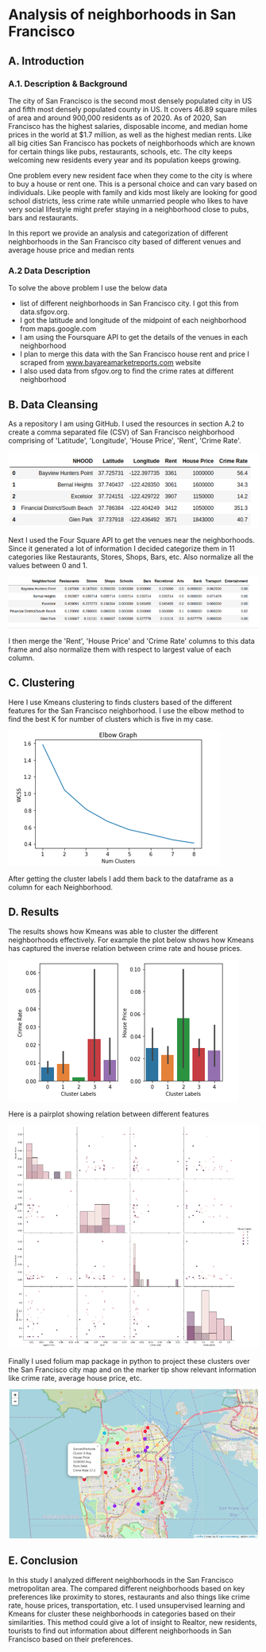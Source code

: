 # Analysis of neighborhoods in San Francisco


## A. Introduction

### A.1. Description & Background

The city of San Francisco is the second most densely populated city in US and fifth most densely populated county in US. It covers 46.89 square miles of area and around 900,000 residents as of 2020. As of 2020, San Francisco has the highest salaries, disposable income, and median home prices in the world at $1.7 million, as well as the highest median rents. Like all big cities San Francisco has pockets of neighborhoods which are known for certain things like pubs, restaurants, schools, etc. The city keeps welcoming new residents every year and its population keeps growing.

One problem every new resident face when they come to the city is where to buy a house or rent one. This is a personal choice and can vary based on individuals. Like people with family and kids most likely are looking for good school districts, less crime rate while unmarried people who likes to have very social lifestyle might prefer staying in a neighborhood close to pubs, bars and restaurants. 

In this report we provide an analysis and categorization of different neighborhoods in the San Francisco city based of different venues and average house price and median rents

### A.2 Data Description

To solve the above problem I use the below data

- list of different neighborhoods in San Francisco city. I got this from data.sfgov.org. 
- I got the latitude and longitude of the midpoint of each neighborhood from maps.google.com
- I am using the Foursquare API to get the details of the venues in each neighborhood
- I plan to merge this data with the San Francisco house rent and price I scraped from www.bayareamarketreports.com website
- I also used data from sfgov.org to find the crime rates at different neighborhood

## B. Data Cleansing

As a repository I am using GitHub. I used the resources in section A.2 to create a comma separated file (CSV) of San Francisco neighborhood comprising of 'Latitude', 'Longitude', 'House Price', 'Rent', 'Crime Rate'.

![](imgs/20200912-151250.png)

Next I used the Four Square API to get the venues near the neighborhoods. Since it generated a lot of information I decided categorize them in 11 categories like Restaurants, Stores, Shops, Bars, etc. Also normalize all the values between 0 and 1.

![](imgs/20200912-151705.png)

I then merge the 'Rent', 'House Price' and 'Crime Rate' columns to this data frame and also normalize them with respect to largest value of each column.

## C. Clustering

Here I use Kmeans clustering to finds clusters based of the different features for the San Francisco neighborhood. I use the elbow method to find the best K for number of clusters which is five in my case. 
	
![](imgs/20200912-152541.png)

After getting the cluster labels I add them back to the dataframe as a column for each Neighborhood.

## D. Results

The results shows how Kmeans was able to cluster the different neighborhoods effectively. For example the plot below shows how Kmeans has captured the inverse relation between crime rate and house prices.

![](imgs/20200912-152942.png)


Here is a pairplot showing relation between different features

![](imgs/20200912-153153.png)


Finally I used folium map package in python to project these clusters over the San Francisco city map and on the marker tip show relevant information like crime rate, average house price, etc.

![](imgs/20200912-153526.png)


## E. Conclusion

In this study I analyzed different neighborhoods in the San Francisco metropolitan area. The compared different neighborhoods based on key preferences like proximity to stores, restaurants and also things like crime rate, house prices, transportation, etc. I used unsupervised learning and Kmeans for cluster these neighborhoods in categories based on their similarities. This method could give a lot of insight to Realtor, new residents, tourists to find out information about different neighborhoods in San Francisco based on their preferences. 
	